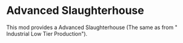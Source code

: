 # Advanced Slaughterhouse

This mod provides a Advanced Slaughterhouse (The same as from " Industrial Low Tier Production").
